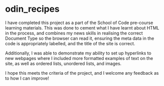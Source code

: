 # odin_recipes
I have completed this project as a part of the School of Code pre-course learning materials. This was done to cement what I have learnt about HTML in the process, and combines my news skills in realising the correct Document Type so the browser can read it, ensuring the meta data in the code is appropriately labelled, and the title of the site is correct.

Additionally, I was able to demonstrate my ability to set up hyperlinks to new webpages where I included more formatted examples of text on the site, as well as ordered lists, unordered lists, and images.

I hope this meets the criteria of the project, and I welcome any feedback as to how I can improve!
